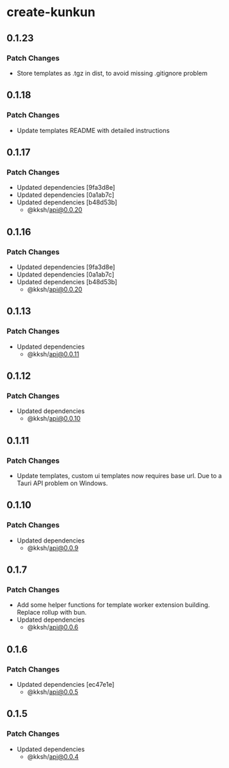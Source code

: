 # create-kunkun

## 0.1.23

### Patch Changes

- Store templates as .tgz in dist, to avoid missing .gitignore problem

## 0.1.18

### Patch Changes

- Update templates README with detailed instructions

## 0.1.17

### Patch Changes

- Updated dependencies [9fa3d8e]
- Updated dependencies [0a1ab7c]
- Updated dependencies [b48d53b]
  - @kksh/api@0.0.20

## 0.1.16

### Patch Changes

- Updated dependencies [9fa3d8e]
- Updated dependencies [0a1ab7c]
- Updated dependencies [b48d53b]
  - @kksh/api@0.0.20

## 0.1.13

### Patch Changes

- Updated dependencies
  - @kksh/api@0.0.11

## 0.1.12

### Patch Changes

- Updated dependencies
  - @kksh/api@0.0.10

## 0.1.11

### Patch Changes

- Update templates, custom ui templates now requires base url. Due to a Tauri API problem on Windows.

## 0.1.10

### Patch Changes

- Updated dependencies
  - @kksh/api@0.0.9

## 0.1.7

### Patch Changes

- Add some helper functions for template worker extension building. Replace rollup with bun.
- Updated dependencies
  - @kksh/api@0.0.6

## 0.1.6

### Patch Changes

- Updated dependencies [ec47e1e]
  - @kksh/api@0.0.5

## 0.1.5

### Patch Changes

- Updated dependencies
  - @kksh/api@0.0.4

